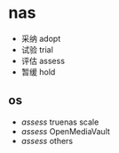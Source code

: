 # nas

- 采纳 adopt
- 试验 trial
- 评估 assess
- 暂缓 hold

## os

- *assess* truenas scale
- *assess* OpenMediaVault
- *assess* others
